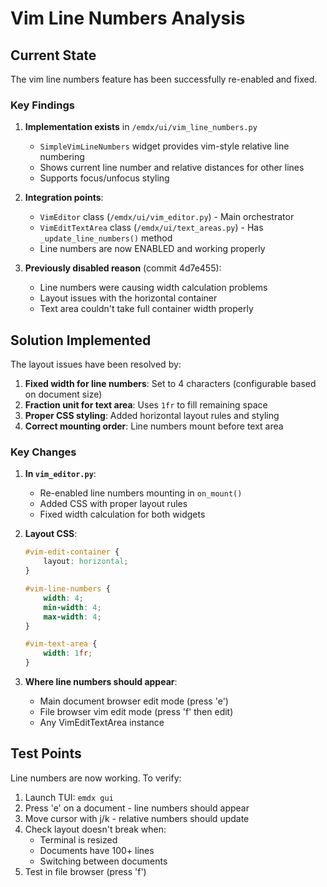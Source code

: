 # Vim Line Numbers Analysis

## Current State

The vim line numbers feature has been successfully re-enabled and fixed.

### Key Findings

1. **Implementation exists** in `/emdx/ui/vim_line_numbers.py`
   - `SimpleVimLineNumbers` widget provides vim-style relative line numbering
   - Shows current line number and relative distances for other lines
   - Supports focus/unfocus styling

2. **Integration points**:
   - `VimEditor` class (`/emdx/ui/vim_editor.py`) - Main orchestrator
   - `VimEditTextArea` class (`/emdx/ui/text_areas.py`) - Has `_update_line_numbers()` method
   - Line numbers are now ENABLED and working properly

3. **Previously disabled reason** (commit 4d7e455):
   - Line numbers were causing width calculation problems
   - Layout issues with the horizontal container
   - Text area couldn't take full container width properly

## Solution Implemented

The layout issues have been resolved by:

1. **Fixed width for line numbers**: Set to 4 characters (configurable based on document size)
2. **Fraction unit for text area**: Uses `1fr` to fill remaining space
3. **Proper CSS styling**: Added horizontal layout rules and styling
4. **Correct mounting order**: Line numbers mount before text area

### Key Changes

1. **In `vim_editor.py`**:
   - Re-enabled line numbers mounting in `on_mount()`
   - Added CSS with proper layout rules
   - Fixed width calculation for both widgets

2. **Layout CSS**:
   ```css
   #vim-edit-container {
       layout: horizontal;
   }
   
   #vim-line-numbers {
       width: 4;
       min-width: 4;
       max-width: 4;
   }
   
   #vim-text-area {
       width: 1fr;
   }
   ```

4. **Where line numbers should appear**:
   - Main document browser edit mode (press 'e')
   - File browser vim edit mode (press 'f' then edit)
   - Any VimEditTextArea instance


## Test Points

Line numbers are now working. To verify:
1. Launch TUI: `emdx gui`
2. Press 'e' on a document - line numbers should appear
3. Move cursor with j/k - relative numbers should update
4. Check layout doesn't break when:
   - Terminal is resized
   - Documents have 100+ lines
   - Switching between documents
5. Test in file browser (press 'f')